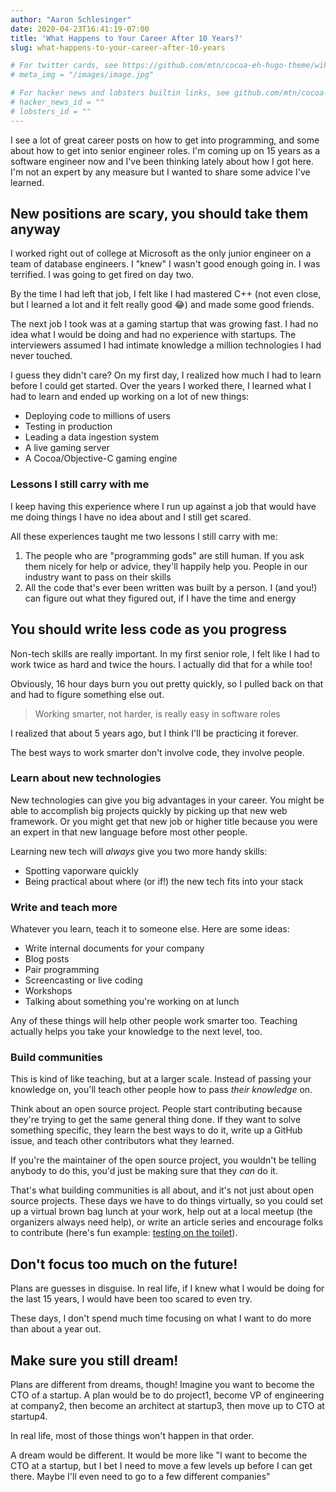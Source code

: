 ```yaml
---
author: "Aaron Schlesinger"
date: 2020-04-23T16:41:19-07:00
title: 'What Happens to Your Career After 10 Years?'
slug: what-happens-to-your-career-after-10-years

# For twitter cards, see https://github.com/mtn/cocoa-eh-hugo-theme/wiki/Twitter-cards
# meta_img = "/images/image.jpg"

# For hacker news and lobsters builtin links, see github.com/mtn/cocoa-eh-hugo-theme/wiki/Social-Links
# hacker_news_id = ""
# lobsters_id = ""
---
```


I see a lot of great career posts on how to get into programming, and some about how to get into senior engineer roles. I'm coming up on 15 years as a software engineer now and I've been thinking lately about how I got here. I'm not an expert by any measure but I wanted to share some advice I've learned.

## New positions are scary, you should take them anyway

I worked right out of college at Microsoft as the only junior engineer on a team of database engineers. I "knew" I wasn't good enough going in. I was terrified. I was going to get fired on day two.

By the time I had left that job, I felt like I had mastered C++ (not even close, but I learned a lot and it felt really good 😂) and made some good friends.

The next job I took was at a gaming startup that was growing fast. I had no idea what I would be doing and had no experience with startups. The interviewers assumed I had intimate knowledge a million technologies I had never touched.

I guess they didn't care? On my first day, I realized how much I had to learn before I could get started. Over the years I worked there, I learned what I had to learn and ended up working on a lot of new things:

- Deploying code to millions of users
- Testing in production
- Leading a data ingestion system
- A live gaming server
- A Cocoa/Objective-C gaming engine

### Lessons I still carry with me

I keep having this experience where I run up against a job that would have me doing things I have no idea about and I still get scared.

All these experiences taught me two lessons I still carry with me:

1. The people who are "programming gods" are still human. If you ask them nicely for help or advice, they'll happily help you. People in our industry want to pass on their skills
2. All the code that's ever been written was built by a person. I (and you!) can figure out what they figured out, if I have the time and energy

## You should write less code as you progress

Non-tech skills are really important. In my first senior role, I felt like I had to work twice as hard and twice the hours. I actually did that for a while too!

Obviously, 16 hour days burn you out pretty quickly, so I pulled back on that and had to figure something else out.

>Working smarter, not harder, is really easy in software roles

I realized that about 5 years ago, but I think I'll be practicing it forever.

The best ways to work smarter don't involve code, they involve people.

### Learn about new technologies

New technologies can give you big advantages in your career. You might be able to accomplish big projects quickly by picking up that new web framework. Or you might get that new job or higher title because you were an expert in that new language before most other people.

Learning new tech will _always_ give you two more handy skills:

- Spotting vaporware quickly
- Being practical about where (or if!) the new tech fits into your stack

### Write and teach more

Whatever you learn, teach it to someone else. Here are some ideas:

- Write internal documents for your company
- Blog posts
- Pair programming
- Screencasting or live coding
- Workshops
- Talking about something you're working on at lunch

Any of these things will help other people work smarter too. Teaching actually helps you take your knowledge to the next level, too.

### Build communities

This is kind of like teaching, but at a larger scale. Instead of passing your knowledge on, you'll teach other people how to pass _their knowledge_ on.

Think about an open source project. People start contributing because they're trying to get the same general thing done. If they want to solve something specific, they learn the best ways to do it, write up a GitHub issue, and teach other contributors what they learned.

If you're the maintainer of the open source project, you wouldn't be telling anybody to do this, you'd just be making sure that they _can_ do it.

That's what building communities is all about, and it's not just about open source projects. These days we have to do things virtually, so you could set up a virtual brown bag lunch at your work, help out at a local meetup (the organizers always need help), or write an article series and encourage folks to contribute (here's fun example: [testing on the toilet](https://testing.googleblog.com/2007/01/introducing-testing-on-toilet.html)). 

## Don't focus too much on the future!

Plans are guesses in disguise. In real life, if I knew what I would be doing for the last 15 years, I would have been too scared to even try.

These days, I don't spend much time focusing on what I want to do more than about a year out.

## Make sure you still dream!

Plans are different from dreams, though! Imagine you want to become the CTO of a startup. A plan would be to do project1, become VP of engineering at company2, then become an architect at startup3, then move up to CTO at startup4. 

In real life, most of those things won't happen in that order. 

A dream would be different. It would be more like "I want to become the CTO at a startup, but I bet I need to move a few levels up before I can get there. Maybe I'll even need to go to a few different companies"